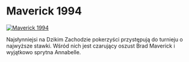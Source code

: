 Maverick 1994 
=============
[![Maverick 1994 ](http://vidos.pl/images/player.gif)](http://vidos.pl/maverick-1994)

 Najsłynniejsi na Dzikim Zachodzie pokerzyści przystępują do turnieju o najwyższe stawki. Wśród nich jest czarujący oszust Brad Maverick i wyjątkowo sprytna Annabelle.

